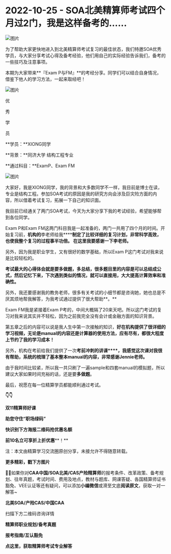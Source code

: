 # 2022-10-25 - SOA北美精算师考试四个月过2门，我是这样备考的......

![图片](https://mmbiz.qpic.cn/mmbiz_jpg/mK3FpI9af4kpwsvQadibUCKtJXjwazMtvLIZianjl84OysgPxXw8Hn7LB7h0GQVecmVkEpnibCbaITMWjfR2AUEsw/640?wx_fmt=jpeg&wxfrom=5&wx_lazy=1&wx_co=1&tp=webp)

为了帮助大家更快地进入到北美精算师考试复习的最佳状态，我们特邀SOA优秀学员，与大家分享考试心得及备考经验，他们用自己的实际经验告诉我们，备考的一些技巧及注意事项。

本期为大家带来**『Exam P与FM』**的考经分享。同学们可以结合自身情况，借鉴下他人的学习方法，一起来取经吧！

![图片](https://mmbiz.qpic.cn/mmbiz_jpg/ZQ5icu64mWeO3y7EEQ4H8OUQfg1LAmKqSEOquHaiazl7JwibhFvqArooqPp5R9ZIxRjVicmQAVPz9B6Y8vaUgzjLDg/640?wx_fmt=jpeg&wxfrom=5&wx_lazy=1&wx_co=1&tp=webp)

优

秀

学

员

**学员：**XIONG同学

**背景：**同济大学 结构工程专业

**通过科目：**ExamP、Exam FM

![图片](https://mmbiz.qpic.cn/mmbiz_gif/7QRTvkK2qC4ia5UrsIrkGrdzLz4x5Nbv7F8m1CQmrcTyM2C93TQoITGibV8TL7dJYbPS0I7SWC4mjCXAzUTJegqQ/640?wx_fmt=gif&tp=webp&wxfrom=5&wx_lazy=1)

大家好，我是XIONG同学，我的背景和大多数同学不一样，我目前是博士在读，专业是结构工程。参加SOA考试的原因是我的研究方向会涉及巨灾险方面的内容，所以借着考试复习，拓展一下自己的知识面。

我目前已经通关了两门SOA考试，今天为大家分享下我的考试经验，希望能够帮到各位同学。

Exam P和Exam FM这两门科目我是一起准备的，两门一共用了四个月的时间。开始复习前，**机构的**李老师给我******制定了比较详细的复习计划，非常科学高效，也使我整个复习的过程事半功倍。 在这里我要感谢一下李老师。**

另外，因为我是职业学生，又有很好的数学基础，所以Exam P这门考试对我来说是比较轻松的。

**考试最大的心得体会就是要多做题，多总结，很多题目里的内容是可以总结成公式，然后记忆下来，下次遇到类似的情况，就可以直接用，大大提高计算效率和准确性。**

另外，我还要感谢我的教务老师，很多有关考试的小细节都是咨询她，她也总是不厌其烦地帮我解答，为我考试通过提供了很大帮助**。**

Exam FM我是紧接着Exam P考的，中间大概隔了20来天吧。所以这门考试的复习对我来说其实并不轻松，因为之前我完全没有会计或金融方面的知识背景。

第五章之后的内容可以说是我人生中第一次接触的知识，**好在机构****提****供了很详细的学习视频，无论是manual的内容还是计算器的使用方法，应有尽有，都很大程度上节约了我的学习成本！**

另外，机构在考前给我们提供了一次**考前冲刺的讲课****，我感觉这次课对我很有帮助，系统的梳理了基本整本manual的内容，非常感谢Jennie老师。**

由于我时间比较紧，所以我一共只刷了一遍sample和四套manual的模拟题，所以建议大家如果时间充裕的话，还是要**多做题**。

最后，祝愿在每一位精算学员都能顺利通过考试。

**👇👇**

**双11精算师好课**

**助您守住“职场绿码”**

**快识别下方海报二维码抢优惠名额**

**前10名立可享折上折优惠****！**



注：本文由精算学习交流圈原创分享，未接允许不得随意转载。

**更多精彩，戳下方图片**



[](http://mp.weixin.qq.com/s?__biz=Mzg5ODgxNDE0NQ==&mid=2247487955&idx=1&sn=4cd64dbe9b2ed7a555f78b31464a987b&chksm=c05d887df72a016ba99af58538df3fcffe85c27d0de302cdbafe776b98794878482e6edccbe8&scene=21#wechat_redirect)

[](http://mp.weixin.qq.com/s?__biz=Mzg5ODgxNDE0NQ==&mid=2247485880&idx=1&sn=0ba2bf0e4451dec32a929e06b118121c&chksm=c05d9016f72a1900fe9894195b322250dec7c7456ca30c5cce94ae6819d30bc65094e2e2719d&scene=21#wechat_redirect)

[](http://mp.weixin.qq.com/s?__biz=Mzg5ODgxNDE0NQ==&mid=2247483716&idx=1&sn=e1df2885756e4f4a72d0567ffa4690bb&chksm=c05d98eaf72a11fca6a29c8eb62754a0b92898373d1de868332308fafe026d4c456fc0f4653f&scene=21#wechat_redirect)

[](http://mp.weixin.qq.com/s?__biz=Mzg5ODgxNDE0NQ==&mid=2247484036&idx=1&sn=9bfce993ba0c830ec1e4b39b6716dd12&chksm=c05d9b2af72a123ccbaf001cc3fc565750743273fa0647a136e7593c7e21d55402af0fed5006&scene=21#wechat_redirect)

[](http://mp.weixin.qq.com/s?__biz=Mzg5ODgxNDE0NQ==&mid=2247484305&idx=1&sn=faae400b6a109a99b390d9cf3b2e4c29&chksm=c05d9a3ff72a1329c36d211fdd502501b728c1692d079cf95ee41fd0269002f7c72cffff1ad0&scene=21#wechat_redirect)





**💁‍♀️**如果你对**CAA中国/SOA北美/CAS产险精算师**的报考条件、改革政策、备考规划、往年真题，考试时间、费用及地点，教材与题库、网课答疑、各国精算师证书豁免、VEE认证等还有疑问，可以添加**小编微信**或滑至文底**阅读原文**，获取一对一解答~

**北美SOA/产险CAS/中国CAA**

扫描下方二维码咨询详情



**精算师职业规划/备考真题**

**报考指南/互认豁免**



**点这里，获取精算师考试专业解答**